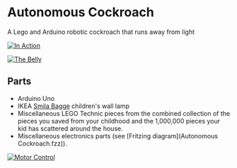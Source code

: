 # Autonomous Cockroach

A Lego and Arduino robotic cockroach that runs away from light

[![In Action](https://j.gifs.com/0R3mBv.gif)](https://youtu.be/rUeqSY2ZfEM?list=PL8vd3SY6nWgNnAt1ZeeDBiQZaWnJG4UQV)

[![The Belly](https://j.gifs.com/M8B2KO.gif)](https://youtu.be/l8UyhBrsYiA?list=PL8vd3SY6nWgNnAt1ZeeDBiQZaWnJG4UQV)

## Parts

* Arduino Uno
* IKEA [Smila Bagge](http://www.ikea.com/us/en/catalog/products/70072871/) children's wall lamp
* Miscellaneous LEGO Technic pieces from the combined collection of the pieces you saved from your childhood and the 1,000,000 pieces your kid has scattered around the house.
* Miscellaneous electronics parts (see [Fritzing diagram](Autonomous Cockroach.fzz)).

[![Motor Control](https://j.gifs.com/v2Jzkm.gif)](https://youtu.be/mseh-yKrJKQ?list=PL8vd3SY6nWgNnAt1ZeeDBiQZaWnJG4UQV)

